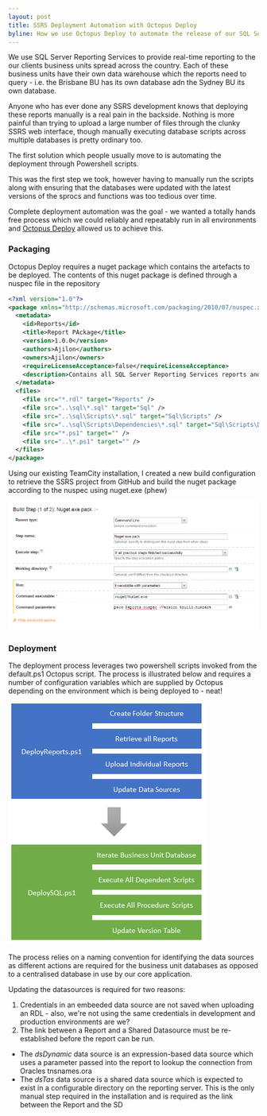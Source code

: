 ```yaml
---
layout: post
title: SSRS Deployment Automation with Octopus Deploy
byline: How we use Octopus Deploy to automate the release of our SQL Server Reporting Services solution
---
```


We use SQL Server Reporting Services to provide real-time reporting to the our clients business units spread across the country.  Each of these business units have their own data warehouse which the reports need to query - i.e. the Brisbane BU has its own database adn the Sydney BU its own database.

Anyone who has ever done any SSRS development knows that deploying these reports manually is a real pain in the backside.  Nothing is more painful than trying to upload a large number of files through the clunky SSRS web interface, though manually executing database scripts across multiple databases is pretty ordinary too.

The first solution which people usually move to is automating the deployment through Powershell scripts.  

This was the first step we took, however having to manually run the scripts along with ensuring that the databases were updated with the latest versions of the sprocs and functions was too tedious over time.

Complete deployment automation was the goal - we wanted a totally hands free process which we could reliably and repeatably run in all environments and [Octopus Deploy](http://www.octopusdeploy.com) allowed us to achieve this.

### Packaging

Octopus Deploy requires a nuget package which contains the artefacts to be deployed.  The contents of this nuget package is defined through a nuspec file in the repository

```xml
<?xml version="1.0"?>
<package xmlns="http://schemas.microsoft.com/packaging/2010/07/nuspec.xsd">
  <metadata>
    <id>Reports</id>
    <title>Report PAckage</title>
    <version>1.0.0</version>
    <authors>Ajilon</authors>
    <owners>Ajilon</owners>
    <requireLicenseAcceptance>false</requireLicenseAcceptance>
    <description>Contains all SQL Server Reporting Services reports and scripts required to create a fully functional environment</description>
  </metadata>
  <files>
    <file src="*.rdl" target="Reports" />
    <file src="..\sql\*.sql" target="Sql" />
    <file src="..\sql\Scripts\*.sql" target="Sql\Scripts" />
    <file src="..\sql\Scripts\Dependencies\*.sql" target="Sql\Scripts\Dependencies" />
    <file src="*.ps1" target="" />
    <file src="..\*.ps1" target="" />
  </files>
</package>
```

Using our existing TeamCity installation, I created a new build configuration to retrieve the SSRS project from GitHub and build the nuget package according to the nuspec using nuget.exe (phew)

![TeamCity Build Configuration](/images/2015-02-12-teamcity-config.png "TeamCity Build Configuration")

### Deployment

The deployment process leverages two powershell scripts invoked from the default.ps1 Octopus script.  The process is illustrated below  and requires a number of configuration variables which are supplied by Octopus depending on the environment which is being deployed to - neat!

![Octopus Deployment Process](/images/2015-02-12-octopus-process.png "Octopus Deployment Process")

The process relies on a naming convention for identifying the data sources as different actions are required for the business unit databases as opposed to a centralised database in use by our core application.

Updating the datasources is required for two reasons: 

1. Credentials in an embeeded data source are not saved when uploading an RDL - also, we're not using the same credentials in development and production environments are we?
1. The link between a Report and a Shared Datasource must be re-established before the report can be run.

* The _dsDynamic_ data source is an expression-based data source which uses a parameter passed into the report to lookup the connection from Oracles tnsnames.ora
* The _dsTas_ data source is a shared data source which is expected to exist in a configurable directory on the reporting server.  This is the only manual step required in the installation and is required as the link between the Report and the SD